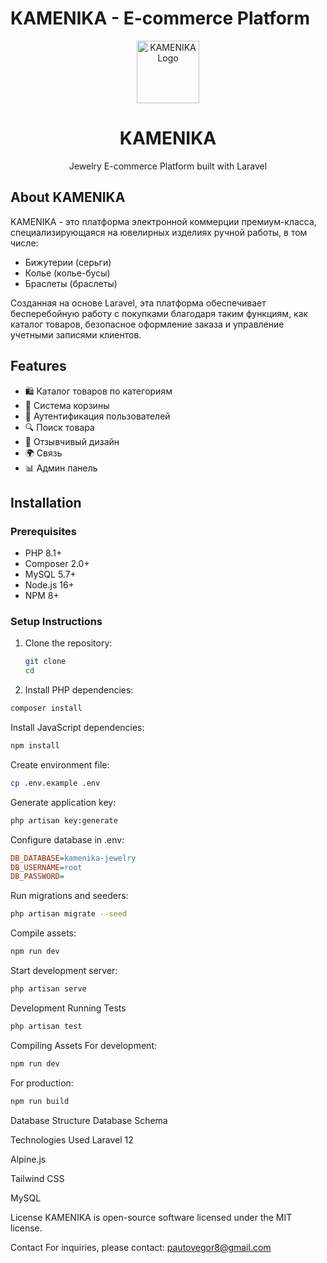 # KAMENIKA - E-commerce Platform

<p align="center">
  <img src="" width="100" alt="KAMENIKA Logo">
  <h1 align="center">KAMENIKA</h1>
</p>

<p align="center">
   Jewelry E-commerce Platform built with Laravel
</p>

## About KAMENIKA

KAMENIKA - это платформа электронной коммерции премиум-класса, специализирующаяся на ювелирных изделиях ручной работы, в том числе:

- Бижутерии (серьги)
- Колье (колье-бусы)
- Браслеты (браслеты)

Созданная на основе Laravel, эта платформа обеспечивает бесперебойную работу с покупками благодаря таким функциям, как каталог товаров, безопасное оформление заказа и управление учетными записями клиентов.

## Features

- 🛍️ Каталог товаров️ по категориям
- 🛒 Система корзины
- 🔐 Аутентификация пользователей 
- 🔍 Поиск товара 
- 📱  Отзывчивый дизайн
- 🌍 Связь
- 📊 Админ панель

## Installation

### Prerequisites

- PHP 8.1+
- Composer 2.0+
- MySQL 5.7+ 
- Node.js 16+
- NPM 8+

### Setup Instructions

1. Clone the repository:
   ```bash
   git clone 
   cd 
   ```
2. Install PHP dependencies:

```bash
composer install
```
Install JavaScript dependencies:

```bash
npm install
```
Create environment file:

```bash
cp .env.example .env
```
Generate application key:

```bash
php artisan key:generate
```
Configure database in .env:

```ini
DB_DATABASE=kamenika-jewelry
DB_USERNAME=root
DB_PASSWORD=
```
Run migrations and seeders:

```bash
php artisan migrate --seed
```
Compile assets:

```bash
npm run dev
```
Start development server:

```bash
php artisan serve
```

Development
Running Tests
```bash
php artisan test
```
Compiling Assets
For development:

```bash
npm run dev
```
For production:

```bash
npm run build
```
Database Structure
Database Schema

Technologies Used
Laravel 12

Alpine.js

Tailwind CSS

MySQL

License
KAMENIKA is open-source software licensed under the MIT license.

Contact
For inquiries, please contact: pautovegor8@gmail.com



